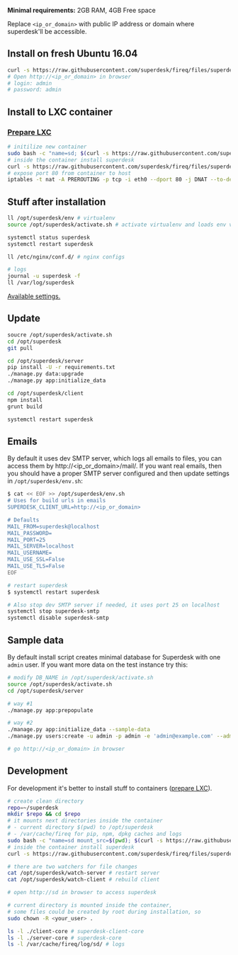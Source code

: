 **Minimal requirements:**
2GB RAM, 4GB Free space

Replace `<ip_or_domain>` with public IP address or domain where superdesk'll be accessible.

## Install on fresh Ubuntu 16.04
```sh
curl -s https://raw.githubusercontent.com/superdesk/fireq/files/superdesk/install | sudo bash
# Open http://<ip_or_domain> in browser
# login: admin
# password: admin
```

## Install to LXC container

### [Prepare LXC](../../docs/lxc.md)

```sh
# initilize new container
sudo bash -c "name=sd; $(curl -s https://raw.githubusercontent.com/superdesk/fireq/files/superdesk/lxc-init)"
# inside the container install superdesk
curl -s https://raw.githubusercontent.com/superdesk/fireq/files/superdesk/install | bash
# expose port 80 from container to host
iptables -t nat -A PREROUTING -p tcp -i eth0 --dport 80 -j DNAT --to-destination $(sudo lxc-info -iH -n sd)
```

## Stuff after installation
```sh
ll /opt/superdesk/env # virtualenv
source /opt/superdesk/activate.sh # activate virtualenv and loads env variables

systemctl status superdesk
systemctl restart superdesk

ll /etc/nginx/conf.d/ # nginx configs

# logs
journal -u superdesk -f
ll /var/log/superdesk
```

[Available settings.](https://superdesk.readthedocs.io/en/latest/settings.html#default-settings)

## Update
```sh
soucre /opt/superdesk/activate.sh
cd /opt/superdesk
git pull

cd /opt/superdesk/server
pip install -U -r requirements.txt
./manage.py data:upgrade
./manage.py app:initialize_data

cd /opt/superdesk/client
npm install
grunt build

systemctl restart superdesk
```

## Emails
By default it uses dev SMTP server, which logs all emails to files, you can access them by http://<ip_or_domain>/mail/. If you want real emails, then you should have a proper SMTP server configured and then update settings in `/opt/superdesk/env.sh`:
```sh
$ cat << EOF >> /opt/superdesk/env.sh
# Uses for build urls in emails
SUPERDESK_CLIENT_URL=http://<ip_or_domain>

# Defaults
MAIL_FROM=superdesk@localhost
MAIL_PASSWORD=
MAIL_PORT=25
MAIL_SERVER=localhost
MAIL_USERNAME=
MAIL_USE_SSL=False
MAIL_USE_TLS=False
EOF

# restart superdesk
$ systemctl restart superdesk

# Also stop dev SMTP server if needed, it uses port 25 on localhost
systemctl stop superdesk-smtp
systemctl disable superdesk-smtp

```

## Sample data
By default install script creates minimal database for Superdesk with one `admin` user. If you want more data on the test instance try this:
```sh
# modify DB_NAME in /opt/superdesk/activate.sh
source /opt/superdesk/activate.sh
cd /opt/superdesk/server

# way #1
./manage.py app:prepopulate

# way #2
./manage.py app:initialize_data --sample-data
./manage.py users:create -u admin -p admin -e 'admin@example.com' --admin

# go http://<ip_or_domain> in browser
```

## Development
For development it's better to install stuff to containers ([prepare LXC](../../docs/lxc.md)).

```sh
# create clean directory
repo=~/superdesk
mkdir $repo && cd $repo
# it mounts next directories inside the container
# - current directory $(pwd) to /opt/superdesk
# - /var/cache/fireq for pip, npm, dpkg caches and logs
sudo bash -c "name=sd mount_src=$(pwd); $(curl -s https://raw.githubusercontent.com/superdesk/fireq/files/superdesk/lxc-init)"
# inside the container install superdesk
curl -s https://raw.githubusercontent.com/superdesk/fireq/files/superdesk/install-dev | bash

# there are two watchers for file changes
cat /opt/superdesk/watch-server # restart server
cat /opt/superdesk/watch-client # rebuild client

# open http://sd in browser to access superdesk

# current directory is mounted inside the container,
# some files could be created by root during installation, so
sudo chown -R <your_user> .

ls -l ./client-core # superdesk-client-core
ls -l ./server-core # superdesk-core
ls -l /var/cache/fireq/log/sd/ # logs
```
